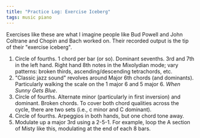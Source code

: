 ```yaml
---
title: "Practice Log: Exercise Iceberg"
tags: music piano
---
```


Exercises like these are what I imagine people like Bud Powell and John Coltrane and Chopin and Bach worked on. Their recorded output is the tip of their "exercise iceberg".

1. Circle of fourths. 1 chord per bar (or so). Dominant sevenths. 3rd and 7th in the left hand. Right hand 8th notes in the Mixolydian mode; vary patterns: broken thirds, ascending/descending tetrachords, etc.
2. "Classic jazz sound" revolves around Major 6th chords (and dominants). Particularly walking the scale on the 1 major 6 and 5 major 6. _When Sunny Gets Blue_.
3. Circle of fourths. Alternate minor (particularly in first inversion) and dominant. Broken chords. To cover both chord qualities across the cycle, there are two sets (i.e., c minor and C dominant).
4. Circle of fourths. Arpeggios in both hands, but one chord tone away.
5. Modulate up a major 3rd using a 2-5-1. For example, loop the A section of Misty like this, modulating at the end of each 8 bars.